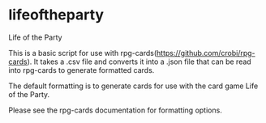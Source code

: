 # lifeoftheparty
Life of the Party

This is a basic script for use with rpg-cards(https://github.com/crobi/rpg-cards).  It takes a .csv file and converts it into a .json file that can be read into rpg-cards to generate formatted cards.  

The default formatting is to generate cards for use with the card game Life of the Party.

Please see the rpg-cards documentation for formatting options.
